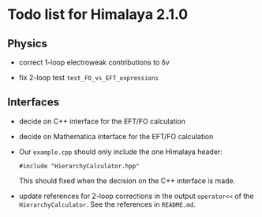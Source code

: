 # Todo list for Himalaya 2.1.0

## Physics

* correct 1-loop electroweak contributions to δv

* fix 2-loop test `test_FO_vs_EFT_expressions`

## Interfaces

* decide on C++ interface for the EFT/FO calculation

* decide on Mathematica interface for the EFT/FO calculation

* Our `example.cpp` should only include the one Himalaya header:

      #include "HierarchyCalculator.hpp"

  This should fixed when the decision on the C++ interface is made.

* update references for 2-loop corrections in the output `operator<<`
  of the `HierarchyCalculator`.  See the references in `README.md`.
